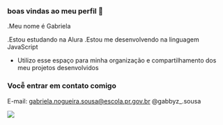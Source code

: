 ### boas vindas ao meu perfil 💟

.Meu nome é Gabriela

.Estou estudando na Alura
.Estou me desenvolvendo na linguagem JavaScript
- Utilizo esse espaço para minha organização e compartilhamento dos meu projetos desenvolvidos

### Vocễ  entrar em contato comigo

E-mail: gabriela.nogueira.sousa@escola.pr.gov.br 
@gabbyz_.sousa

![](https://github.com/bibifxp/bibifxp/assets/150023127/f2e1b1b3-d6c5-4feb-8b60-70632e980f30)
